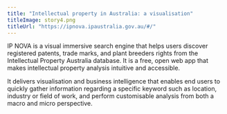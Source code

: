 ```yaml
---
title: "Intellectual property in Australia: a visualisation"
titleImage: story4.png
titleUrl: "https://ipnova.ipaustralia.gov.au/#/"
---
```


IP NOVA is a visual immersive search engine that helps users discover registered patents, trade marks, and plant breeders rights from the Intellectual Property Australia database. It is a free, open web app that makes intellectual property analysis intuitive and accessible.

It delivers visualisation and business intelligence that enables end users to quickly gather information regarding a specific keyword such as location, industry or field of work, and perform customisable analysis from both a macro and micro perspective.

